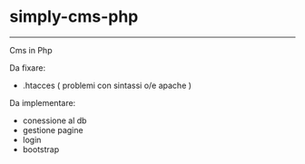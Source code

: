 # simply-cms-php
--------------------------------
Cms in Php

Da fixare:
- .htacces ( problemi con sintassi o/e apache )

Da implementare: 
- conessione al db
- gestione pagine
- login
- bootstrap
